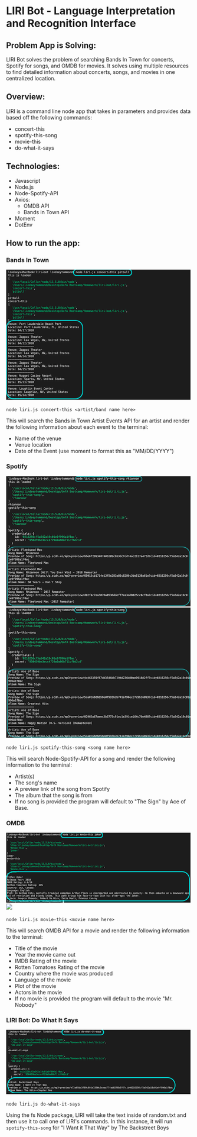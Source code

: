# LIRI Bot - Language Interpretation and Recognition Interface

## Problem App is Solving:
LIRI Bot solves the problem of searching Bands In Town for concerts, Spotify for songs, and OMDB for movies. It solves using multiple resources to find detailed information about concerts, songs, and movies in one centralized location.

## Overview: 
LIRI is a command line node app that takes in parameters and provides data based off the following commands:

-	concert-this
-	spotify-this-song
-	movie-this
-	do-what-it-says

## Technologies:
-	Javascript
-	Node.js
-	Node-Spotify-API
-	Axios:
    -	OMDB API
    -	Bands in Town API
-	Moment
-	DotEnv

## How to run the app:

### Bands In Town

<img src="images/bandsInTown-pitbull.png">

`node liri.js concert-this <artist/band name here>`

This will search the Bands in Town Artist Events API for an artist and render the following information about each event to the terminal:

-   Name of the venue
-   Venue location
-   Date of the Event (use moment to format this as "MM/DD/YYYY")

### Spotify

<img src="images/spotify-rhiannon.png">
<img src="images/spotify-default.png">

`node liri.js spotify-this-song <song name here>`

This will search Node-Spotify-API for a song and render the following information to the terminal:

-   Artist(s)
-   The song's name
-   A preview link of the song from Spotify
-   The album that the song is from
-   If no song is provided the program will default to "The Sign" by Ace of Base.

### OMDB

<img src="images/omdb-joker.png">
<img src="images/omdb-mrNobody.png">

`node liri.js movie-this <movie name here>`

This will search OMDB API for a movie and render the following information to the terminal:

-   Title of the movie
-   Year the movie came out
-   IMDB Rating of the movie
-   Rotten Tomatoes Rating of the movie
-   Country where the movie was produced
-   Language of the movie
-   Plot of the movie
-   Actors in the movie
-   If no movie is provided the program will default to the movie "Mr. Nobody"

### LIRI Bot: Do What It Says

<img src="images/do-what-it-says.png">

`node liri.js do-what-it-says`

Using the fs Node package, LIRI will take the text inside of random.txt and then use it to call one of LIRI's commands. In this instance, it will run `spotify-this-song` for "I Want it That Way" by The Backstreet Boys
